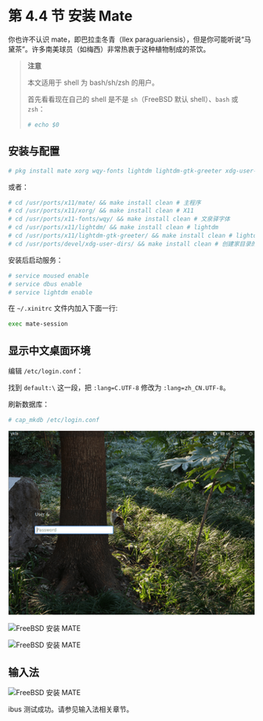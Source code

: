 # 第 4.4 节 安装 Mate

你也许不认识 mate，即巴拉圭冬青（Ilex paraguariensis），但是你可能听说“马黛茶”。许多南美球员（如梅西）非常热衷于这种植物制成的茶饮。

>**注意**
>
> 本文适用于 shell 为 bash/sh/zsh 的用户。
>
> 首先看看现在自己的 shell 是不是 `sh`（FreeBSD 默认 shell）、`bash` 或 `zsh`：
>
>```sh
># echo $0
>```


## 安装与配置

```sh
# pkg install mate xorg wqy-fonts lightdm lightdm-gtk-greeter xdg-user-dirs
```

或者：

```sh
# cd /usr/ports/x11/mate/ && make install clean # 主程序
# cd /usr/ports/x11/xorg/ && make install clean # X11
# cd /usr/ports/x11-fonts/wqy/ && make install clean # 文泉驿字体
# cd /usr/ports/x11/lightdm/ && make install clean # lightdm
# cd /usr/ports/x11/lightdm-gtk-greeter/ && make install clean # lightdm 需要
# cd /usr/ports/devel/xdg-user-dirs/ && make install clean # 创建家目录的子目录
```

安装后启动服务：

```sh
# service moused enable 
# service dbus enable 
# service lightdm enable 
```

在 `~/.xinitrc` 文件内加入下面一行:

```sh
exec mate-session
```

## 显示中文桌面环境


编辑 `/etc/login.conf`：

找到 `default:\` 这一段，把 `:lang=C.UTF-8` 修改为 `:lang=zh_CN.UTF-8`。

刷新数据库：

```sh
# cap_mkdb /etc/login.conf
```

![FreeBSD 安装 MATE](../.gitbook/assets/mate1.png)

![FreeBSD 安装 MATE](../.gitbook/assets/mate2.png)

![FreeBSD 安装 MATE](../.gitbook/assets/mate3.png)

## 输入法

![FreeBSD 安装 MATE](../.gitbook/assets/mate4.png)

ibus 测试成功。请参见输入法相关章节。

